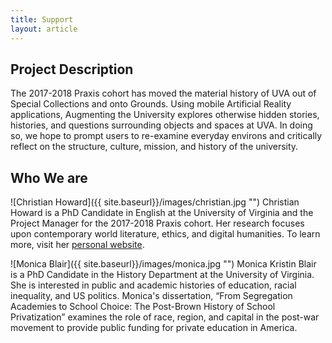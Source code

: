 ```yaml
---
title: Support
layout: article
---
```


## Project Description
The 2017-2018 Praxis cohort has moved the material history of UVA out of Special Collections and onto Grounds. Using mobile Artificial Reality applications, Augmenting the University explores otherwise hidden stories, histories, and questions surrounding objects and spaces at UVA. In doing so, we hope to prompt users to re-examine everyday environs and critically reflect on the structure, culture, mission, and history of the university.

## Who We are

![Christian Howard]({{ site.baseurl}}/images/christian.jpg "")
Christian Howard is a PhD Candidate in English at the University of Virginia and the Project Manager for the 2017-2018 Praxis cohort. Her research focuses upon contemporary world literature, ethics, and digital humanities. To learn more, visit her [personal website](www.christianhoward.org).

![Monica Blair]({{ site.baseurl}}/images/monica.jpg "")
Monica Kristin Blair is a PhD Candidate in the History Department at the University of Virginia. She is interested in public and academic histories of education, racial inequality, and US politics. Monica's dissertation, “From Segregation Academies to School Choice: The Post-Brown History of School Privatization” examines the role of race, region, and capital in the post-war movement to provide public funding for private education in America.
